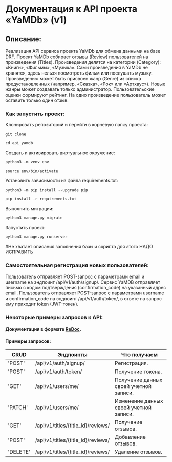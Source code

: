 # Документация к API проекта «YaMDb» (v1) 


## Описание: 

Реализация API сервиса проекта YaMDb для обмена данными на базе DRF. Проект YaMDb cобирает отзывы (Review) пользователей на произведения (Titles). Произведения делятся на категории (Category): «Книги», «Фильмы», «Музыка». Сами произведения в YaMDb не хранятся, здесь нельзя посмотреть фильм или послушать музыку. 
Произведению может быть присвоен жанр (Genre) из списка предустановленных (например, «Сказка», «Рок» или «Артхаус»). Новые жанры может создавать только администратор. Пользовательские оценки формируют рейтинг. На одно произведение пользователь может оставить только один отзыв. 

 
### Как запустить проект: 

Клонировать репозиторий и перейти в корневую папку проекта: 
``` 
git clone 
``` 
``` 
cd api_yamdb 
``` 
Cоздать и активировать виртуальное окружение: 
``` 
python3 -m venv env 
``` 
``` 
source env/bin/activate 
``` 
Установить зависимости из файла requirements.txt: 
``` 
python3 -m pip install --upgrade pip 
``` 
``` 
pip install -r requirements.txt 
``` 
Выполнить миграции: 
``` 
python3 manage.py migrate 
``` 
Запустить проект: 
``` 
python3 manage.py runserver 
``` 
 
#Не хватает описания заполнения базы и скрипта для этого
НАДО ИСПРАВИТЬ


### Самостоятельная регистрация новых пользователей: 

Пользователь отправляет POST-запрос с параметрами email и username на эндпоинт /api/v1/auth/signup/. 
Сервис YaMDB отправляет письмо с кодом подтверждения (confirmation_code) на указанный адрес email.
Пользователь отправляет POST-запрос с параметрами username и confirmation_code на эндпоинт /api/v1/auth/token/,
в ответе на запрос ему приходит token (JWT-токен). 

 
### Некоторые примеры запросов к API: 

 
#### Документация в формате [ReDoc](http://127.0.0.1:8000/redoc/). 

 
#### Примеры запросов: 

| CRUD      | Эндпоинты | Что получаем |  
| --- | --- | --- | 
| 'POST'    | /api/v1/auth/signup/                    | Регистрация.                           | 
| 'POST'    | /api/v1/auth/token/                     | Получение токена.                      | 
| 'GET'     | /api/v1/users/me/                       | Получение данных своей учетной записи. | 
| 'PATCH'   | /api/v1/users/me/                       | Изменение данных своей учетной записи. | 
| 'GET'     | /api/v1/titles/{title_id}/reviews/      | Получение отзывов.                     | 
| 'POST'    | /api/v1/titles/{title_id}/reviews/      | Добавление отзывов.                    | 
| 'DELETE'  | /api/v1/titles/{title_id}/reviews/      | Удаление отзывов.                      |
